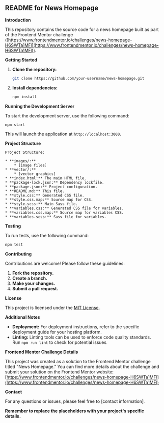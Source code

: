 ## README for News Homepage

**Introduction**

This repository contains the source code for a news homepage built as part of the Frontend Mentor challenge ([https://www.frontendmentor.io/challenges/news-homepage-H6SWTa1MFl](https://www.frontendmentor.io/challenges/news-homepage-H6SWTa1MFl)).

**Getting Started**

1. **Clone the repository:**
   ```bash
   git clone https://github.com/your-username/news-homepage.git
   ```
2. **Install dependencies:**
   ```bash
   npm install
   ```

**Running the Development Server**

To start the development server, use the following command:

```bash
npm start
```
This will launch the application at `http://localhost:3000`.

**Project Structure**

```
Project Structure:

* **images/:**
    * [image files]
* **vector/:**
    * [vector graphics]
* **index.html:** The main HTML file.
* **package-lock.json:** Dependency lockfile.
* **package.json:** Project configuration.
* **README.md:** This file.
* **style.css:** Generated CSS file.
* **style.css.map:** Source map for CSS.
* **style.scss:** Main Sass file.
* **variables.css:** Generated CSS file for variables.
* **variables.css.map:** Source map for variables CSS.
* **variables.scss:** Sass file for variables.
```

**Testing**

To run tests, use the following command:

```bash
npm test
```

**Contributing**

Contributions are welcome! Please follow these guidelines:

1. **Fork the repository.**
2. **Create a branch.**
3. **Make your changes.**
4. **Submit a pull request.**

**License**

This project is licensed under the [MIT License](https://opensource.org/licenses/MIT).

**Additional Notes**

* **Deployment:** For deployment instructions, refer to the specific deployment guide for your hosting platform.
* **Linting:** Linting tools can be used to enforce code quality standards. Run `npm run lint` to check for potential issues.

**Frontend Mentor Challenge Details**

This project was created as a solution to the Frontend Mentor challenge titled "News Homepage." You can find more details about the challenge and submit your solution on the Frontend Mentor website: [https://www.frontendmentor.io/challenges/news-homepage-H6SWTa1MFl](https://www.frontendmentor.io/challenges/news-homepage-H6SWTa1MFl)

**Contact**

For any questions or issues, please feel free to [contact information].

**Remember to replace the placeholders with your project's specific details.**
